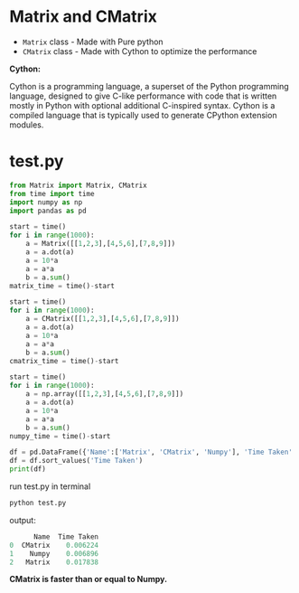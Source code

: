 # Matrix and CMatrix
- `Matrix` class - Made with Pure python
- `CMatrix` class - Made with Cython to optimize the performance

**Cython:**

Cython is a programming language, a superset of the Python programming language, designed to give C-like performance with code that is written mostly in Python with optional additional C-inspired syntax. Cython is a compiled language that is typically used to generate CPython extension modules.
# test.py
```python
from Matrix import Matrix, CMatrix
from time import time
import numpy as np
import pandas as pd

start = time()
for i in range(1000):
    a = Matrix([[1,2,3],[4,5,6],[7,8,9]])
    a = a.dot(a)
    a = 10*a
    a = a*a
    b = a.sum()
matrix_time = time()-start

start = time()
for i in range(1000):
    a = CMatrix([[1,2,3],[4,5,6],[7,8,9]])
    a = a.dot(a)
    a = 10*a
    a = a*a
    b = a.sum()
cmatrix_time = time()-start

start = time()
for i in range(1000):
    a = np.array([[1,2,3],[4,5,6],[7,8,9]])
    a = a.dot(a)
    a = 10*a
    a = a*a
    b = a.sum()
numpy_time = time()-start

df = pd.DataFrame({'Name':['Matrix', 'CMatrix', 'Numpy'], 'Time Taken':[matrix_time, cmatrix_time, numpy_time]})
df = df.sort_values('Time Taken')
print(df)
```
run test.py in terminal
```python
python test.py
```
output:
```python
      Name  Time Taken
0  CMatrix    0.006224
1    Numpy    0.006896
2   Matrix    0.017838
```
**CMatrix is faster than or equal to Numpy.**
